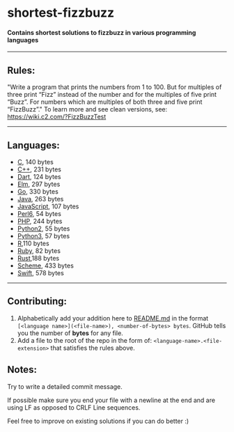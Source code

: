 # shortest-fizzbuzz
#### Contains shortest solutions to fizzbuzz in various programming languages

** **

## Rules:
"Write a program that prints the numbers from 1 to 100. But for multiples of three print “Fizz” instead of the number and for the multiples of five print “Buzz”. For numbers which are multiples of both three and five print “FizzBuzz”."
To learn more and see clean versions, see: https://wiki.c2.com/?FizzBuzzTest

** **

## Languages:
- [C](C.c), 140 bytes
- [C++](C++.cpp), 231 bytes
- [Dart](Dart.dart), 124 bytes
- [Elm](Elm.elm), 297 bytes
- [Go](Go.go), 330 bytes
- [Java](Java.java), 263 bytes
- [JavaScript](JavaScript.js), 107 bytes
- [Perl6](Perl6.pl), 54 bytes
- [PHP](PHP.php), 244 bytes
- [Python2](Python2.py), 55 bytes
- [Python3](Python3.py), 57 bytes
- [R](R.R),110 bytes
- [Ruby](Ruby.rb), 82 bytes
- [Rust](Rust.rs),188 bytes
- [Scheme](Scheme.scm), 433 bytes
- [Swift](Swift.swift), 578 bytes

** **

## Contributing:
1. Alphabetically add your addition here to [README.md](README.md) in the format `[<language name>](<file-name>), <number-of-bytes> bytes`. GitHub tells you the number of **bytes** for any file. 
2. Add a file to the root of the repo in the form of: `<language-name>.<file-extension>` that satisfies the rules above. 

## Notes:
Try to write a detailed commit message.

If possible make sure you end your file with a newline at the end and are using LF as opposed to CRLF Line sequences.

Feel free to improve on existing solutions if you can do better :)
